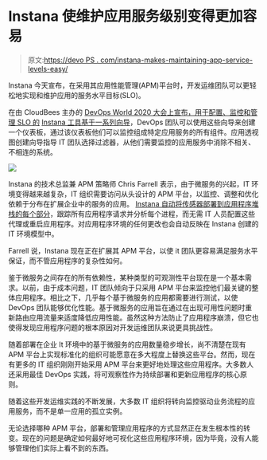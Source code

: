 # Instana 使维护应用服务级别变得更加容易

> 原文:[https://devo PS . com/instana-makes-maintaining-app-service-levels-easy/](https://devops.com/instana-makes-maintaining-app-service-levels-easier/)

Instana 今天宣布，在采用其应用性能管理(APM)平台时，开发运维团队可以更轻松地实现和维护应用的服务水平目标(SLO)。

在由 CloudBees 主办的 [DevOps World 2020 大会上宣布，用于配置、监控和管理 SLO 的](https://www.cloudbees.com/devops-world) [Instana 工具基于一系列向导](http://www.prweb.com/releases/instana_announces_availability_of_integrated_service_level_initiative_and_objective_management/prweb17413379.htm)，DevOps 团队可以使用这些向导来创建一个仪表板，通过该仪表板他们可以监控组成特定应用服务的所有组件。应用透视图创建向导指导 IT 团队选择过滤器，从他们需要监控的应用服务中消除不相关、不相连的系统。

![](../Images/22e70fbd31cc62f417a7363bc8f4dc20.png)

Instana 的技术总监兼 APM 策略师 Chris Farrell 表示，由于微服务的兴起，IT 环境变得越来越复杂，IT 组织需要访问从头设计的 APM 平台，以监控、调整和优化依赖于分布在扩展企业中的服务的应用。 [Instana 自动将传感器部署到应用程序堆栈的每个部分](https://devops.com/instana-discovers-root-cause-of-a-microservices-crash/)，跟踪所有应用程序请求并分析每个进程，而无需 IT 人员配置这些代理或重启应用程序。对应用程序环境的任何更改也会自动反映在 Instana 创建的 IT 环境模型中。

Farrell 说，Instana 现在正在扩展其 APM 平台，以使 it 团队更容易满足服务水平保证，而不管应用程序的复杂性如何。

鉴于微服务之间存在的所有依赖性，某种类型的可观测性平台现在是一个基本需求。以前，由于成本问题，IT 团队倾向于只采用 APM 平台来监控他们最关键的整体应用程序。相比之下，几乎每个基于微服务的应用都需要进行测试，以使 DevOps 团队能够优化性能。基于微服务的应用旨在通过在出现可用性问题时重新路由应用流量来适度降低应用性能。虽然这种方法防止了应用程序崩溃，但它也使得发现应用程序问题的根本原因对开发运维团队来说更具挑战性。

随着部署在企业 It 环境中的基于微服务的应用数量稳步增长，尚不清楚在现有 APM 平台上实现标准化的组织可能愿意在多大程度上替换这些平台。然而，现在有更多的 IT 组织刚刚开始采用 APM 平台来更好地处理这些应用程序。大多数人还采用最佳 DevOps 实践，将可观察性作为持续部署和更新应用程序的核心原则。

随着这些开发运维实践的不断发展，大多数 IT 组织将转向监控驱动业务流程的应用服务，而不是单一应用的孤立实例。

无论选择哪种 APM 平台，部署和管理应用程序的方式显然正在发生根本性的转变。现在的问题是确定如何最好地可视化这些应用程序环境，因为毕竟，没有人能够管理他们实际上看不到的东西。